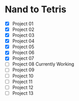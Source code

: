 # Nand to Tetris
- [x] Project 01
- [x] Project 02
- [x] Project 03
- [x] Project 04
- [x] Project 05
- [x] Project 06
- [x] Project 07
- [ ] Project 08 Currently Working
- [ ] Project 09
- [ ] Project 10
- [ ] Project 11
- [ ] Project 12
- [ ] Project 13